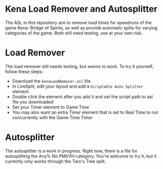 # Kena Load Remover and Autosplitter
The ASL in this repository aim to remove load times for speedruns of the game Kena: Bridge of Spirits, as well as provide automatic splits for varying categories of the game. Both still need testing, use at your own risk.

# Load Remover
The load remover still needs testing, but seems to work. To try it yourself, follow these steps:
- Download the ```kenaLoadRemover.asl``` file
- In LiveSplit, edit your layout and add a ```Scriptable Auto Splitter``` element
- Double click the element after you add it and set the script path to asl file you downloaded
- Set your Timer element to Game Time
- You may also want an extra Timer element that is set to Real Time to run concurrently with the Game Time Timer

# Autosplitter
The autosplitter is a work in progress. Right now, there is a file for autosplitting the Any% No PMI/VH category. You're welcome to try it, but it currently only works through the Taro's Tree split.
